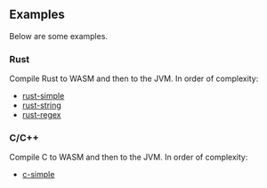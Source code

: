 ## Examples

Below are some examples.

### Rust

Compile Rust to WASM and then to the JVM. In order of complexity:

* [rust-simple](rust-simple)
* [rust-string](rust-string)
* [rust-regex](rust-regex)

### C/C++

Compile C to WASM and then to the JVM. In order of complexity:

* [c-simple](c-simple)